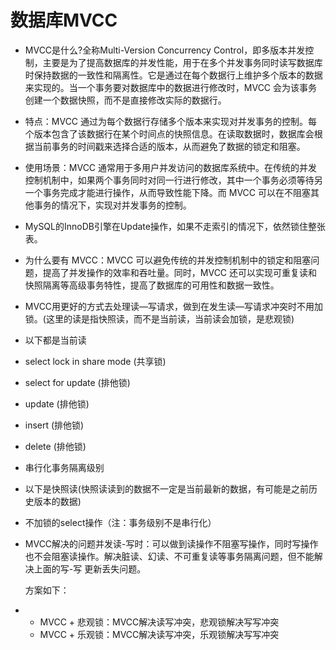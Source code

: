 # 数据库MVCC

- MVCC是什么?全称Multi-Version Concurrency Control，即多版本并发控制，主要是为了提高数据库的并发性能，用于在多个并发事务同时读写数据库时保持数据的一致性和隔离性。它是通过在每个数据行上维护多个版本的数据来实现的。当一个事务要对数据库中的数据进行修改时，MVCC 会为该事务创建一个数据快照，而不是直接修改实际的数据行。

- 特点：MVCC 通过为每个数据行存储多个版本来实现对并发事务的控制。每个版本包含了该数据行在某个时间点的快照信息。在读取数据时，数据库会根据当前事务的时间戳来选择合适的版本，从而避免了数据的锁定和阻塞。

- 使用场景：MVCC 通常用于多用户并发访问的数据库系统中。在传统的并发控制机制中，如果两个事务同时对同一行进行修改，其中一个事务必须等待另一个事务完成才能进行操作，从而导致性能下降。而 MVCC 可以在不阻塞其他事务的情况下，实现对并发事务的控制。

- MySQL的InnoDB引擎在Update操作，如果不走索引的情况下，依然锁住整张表。

- 为什么要有 MVCC：MVCC 可以避免传统的并发控制机制中的锁定和阻塞问题，提高了并发操作的效率和吞吐量。同时，MVCC 还可以实现可重复读和快照隔离等高级事务特性，提高了数据库的可用性和数据一致性。

- MVCC用更好的方式去处理读—写请求，做到在发生读—写请求冲突时不用加锁。(这里的读是指快照读，而不是当前读，当前读会加锁，是悲观锁)

- 以下都是当前读

- select lock in share mode (共享锁)

- select for update (排他锁)

- update (排他锁)

- insert (排他锁)

- delete (排他锁)

- 串行化事务隔离级别

- 以下是快照读(快照读读到的数据不一定是当前最新的数据，有可能是之前历史版本的数据)

- 不加锁的select操作（注：事务级别不是串行化）

- MVCC解决的问题并发读-写时：可以做到读操作不阻塞写操作，同时写操作也不会阻塞读操作。解决脏读、幻读、不可重复读等事务隔离问题，但不能解决上面的写-写 更新丢失问题。

  方案如下：

- - MVCC + 悲观锁：MVCC解决读写冲突，悲观锁解决写写冲突
  - MVCC + 乐观锁：MVCC解决读写冲突，乐观锁解决写写冲突